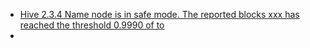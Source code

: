 - [Hive 2.3.4 Name node is in safe mode. The reported blocks xxx has reached the threshold 0.9990 of to](https://blog.csdn.net/SunnyYoona/article/details/126206405?spm=1001.2014.3001.5501)
- []()
